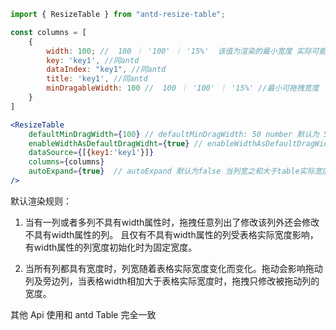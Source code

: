 ```js
import { ResizeTable } from "antd-resize-table";
```

```jsx
const columns = [
    {
        width: 100; //  100 ｜ '100' ｜ '15%'  该值为渲染的最小宽度 实际可能大于该数值 当该值为百分比时，会被计算为当前表格实际宽度*百分比
        key: 'key1', //同antd 
        dataIndex: "key1", //同antd
        title: 'key1', //同antd
        minDragableWidth: 100 //  100 ｜ '100' ｜ '15%' //最小可拖拽宽度
    }
]

<ResizeTable
    defaultMinDragWidth={100} // defaultMinDragWidth: 50 number 默认为 50 最小可拖拽宽度 所有列都具有width时生效。
    enableWidthAsDefaultDragWidht={true} // enableWidthAsDefaultDragWidth : boolean 默认为 false 将最小可拖拽宽度设置与 width 一致 所有列都具有width时生效。 优先级大于 defaultMinDragWidth 小于 minDragableWidth
    dataSource={[{key1:'key1'}]}
    columns={columns} 
    autoExpand={true}  // autoExpand 默认为false 当列宽之和大于table实际宽度时允许滚动。
/>


```
默认渲染规则：
1. 当有一列或者多列不具有width属性时，拖拽任意列出了修改该列外还会修改不具有width属性的列。 且仅有不具有width属性的列受表格实际宽度影响，有width属性的列宽度初始化时为固定宽度。

2. 当所有列都具有宽度时，列宽随着表格实际宽度变化而变化。拖动会影响拖动列及旁边列，当表格width相加大于表格实际宽度时，拖拽只修改被拖动列的宽度。


其他 Api 使用和 antd Table 完全一致